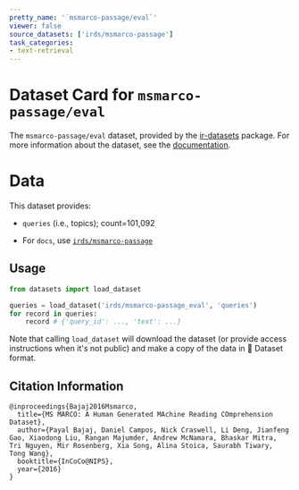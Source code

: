 ```yaml
---
pretty_name: '`msmarco-passage/eval`'
viewer: false
source_datasets: ['irds/msmarco-passage']
task_categories:
- text-retrieval
---
```


# Dataset Card for `msmarco-passage/eval`

The `msmarco-passage/eval` dataset, provided by the [ir-datasets](https://ir-datasets.com/) package.
For more information about the dataset, see the [documentation](https://ir-datasets.com/msmarco-passage#msmarco-passage/eval).

# Data

This dataset provides:
 - `queries` (i.e., topics); count=101,092

 - For `docs`, use [`irds/msmarco-passage`](https://huggingface.co/datasets/irds/msmarco-passage)

## Usage

```python
from datasets import load_dataset

queries = load_dataset('irds/msmarco-passage_eval', 'queries')
for record in queries:
    record # {'query_id': ..., 'text': ...}

```

Note that calling `load_dataset` will download the dataset (or provide access instructions when it's not public) and make a copy of the
data in 🤗 Dataset format.

## Citation Information

```
@inproceedings{Bajaj2016Msmarco,
  title={MS MARCO: A Human Generated MAchine Reading COmprehension Dataset},
  author={Payal Bajaj, Daniel Campos, Nick Craswell, Li Deng, Jianfeng Gao, Xiaodong Liu, Rangan Majumder, Andrew McNamara, Bhaskar Mitra, Tri Nguyen, Mir Rosenberg, Xia Song, Alina Stoica, Saurabh Tiwary, Tong Wang},
  booktitle={InCoCo@NIPS},
  year={2016}
}
```
